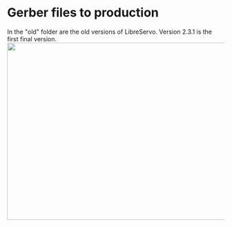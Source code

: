 # Gerber files to production
In the "old" folder are the old versions of LibreServo. Version 2.3.1 is the first final version.<BR>
<img src="https://www.libreservo.com/sites/libreservo.com/files/imagenes/Main-Encoder-PCB.jpg" width="550" height="412">
